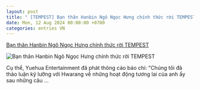 ```yaml
---
layout: post
title: " [TEMPEST] Bạn thân Hanbin Ngô Ngọc Hưng chính thức rời TEMPEST"
date: Mon, 12 Aug 2024 00:00:00 +0700
categories: entries VN
---
```

[Bạn thân Hanbin Ngô Ngọc Hưng chính thức rời TEMPEST](https://www.saostar.vn/am-nhac/ban-than-hanbin-ngo-ngoc-hung-chinh-thuc-roi-tempest-202408111656367808.html)

![Bạn thân Hanbin Ngô Ngọc Hưng chính thức rời TEMPEST](https://ss-images.saostar.vn/fb1200png_2/2024/8/11/pc/1723370196780/e8fvwcsxen1-j27f30d6yg2-3zf0eu0g9x3.png/fbsscover.png)

Cụ thể, Yuehua Entertainment đã phát thông cáo báo chí: "Chúng tôi đã thảo luận kỹ lưỡng với Hwarang về những hoạt động tương lai của anh ấy sau những câu ...

